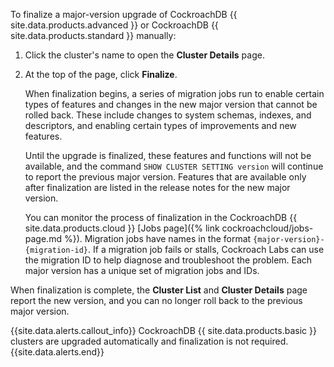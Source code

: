 To finalize a major-version upgrade of CockroachDB {{ site.data.products.advanced }} or CockroachDB {{ site.data.products.standard }} manually:

1. Click the cluster's name to open the **Cluster Details** page.
1. At the top of the page, click **Finalize**.

    When finalization begins, a series of migration jobs run to enable certain types of features and changes in the new major version that cannot be rolled back. These include changes to system schemas, indexes, and descriptors, and enabling certain types of improvements and new features.

    Until the upgrade is finalized, these features and functions will not be available, and the command `SHOW CLUSTER SETTING version` will continue to report the previous major version. Features that are available only after finalization are listed in the release notes for the new major version.

    You can monitor the process of finalization in the CockroachDB {{ site.data.products.cloud }} [Jobs page]({% link cockroachcloud/jobs-page.md %}). Migration jobs have names in the format `{major-version}-{migration-id}`. If a migration job fails or stalls, Cockroach Labs can use the migration ID to help diagnose and troubleshoot the problem. Each major version has a unique set of migration jobs and IDs.

When finalization is complete, the **Cluster List** and **Cluster Details** page report the new version, and you can no longer roll back to the previous major version.

{{site.data.alerts.callout_info}}
CockroachDB {{ site.data.products.basic }} clusters are upgraded automatically and finalization is not required.
{{site.data.alerts.end}}
